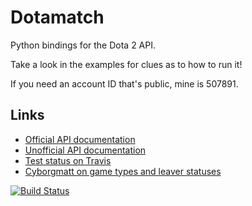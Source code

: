 Dotamatch
=========

Python bindings for the Dota 2 API.

Take a look in the examples for clues as to how to run it!




If you need an account ID that's public, mine is 507891.

Links
-----

* [Official API documentation](http://dev.dota2.com/showthread.php?t=47115)
* [Unofficial API documentation](http://dev.dota2.com/showthread.php?t=58317)
* [Test status on Travis](https://travis-ci.org/veryhappythings/dotamatch)
* [Cyborgmatt on game types and leaver statuses](http://dev.dota2.com/showthread.php?t=47115&page=57&p=462940&viewfull=1#post462940)

[![Build Status](https://travis-ci.org/veryhappythings/dotamatch.png)](https://travis-ci.org/veryhappythings/dotamatch)


